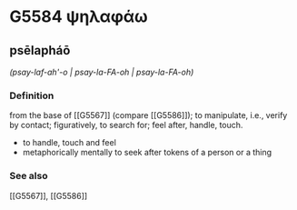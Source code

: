 # G5584 ψηλαφάω

## psēlapháō

_(psay-laf-ah'-o | psay-la-FA-oh | psay-la-FA-oh)_

### Definition

from the base of [[G5567]] (compare [[G5586]]); to manipulate, i.e., verify by contact; figuratively, to search for; feel after, handle, touch.

- to handle, touch and feel
- metaphorically mentally to seek after tokens of a person or a thing

### See also

[[G5567]], [[G5586]]

